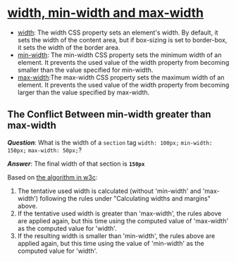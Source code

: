# [width, min-width and max-width](https://www.w3.org/TR/CSS2/visudet.html#min-max-widths)

- [width](https://developer.mozilla.org/en-US/docs/Web/CSS/width): The width CSS property sets an element's width. By default, it sets the width of the content area, but if box-sizing is set to border-box, it sets the width of the border area.
- [min-width](https://developer.mozilla.org/en-US/docs/Web/CSS/min-width): The min-width CSS property sets the minimum width of an element. It prevents the used value of the width property from becoming smaller than the value specified for min-width.
- [max-width](https://developer.mozilla.org/en-US/docs/Web/CSS/max-width):The max-width CSS property sets the maximum width of an element. It prevents the used value of the width property from becoming larger than the value specified by max-width.

## The Conflict Between min-width greater than max-width

___Question___: What is the width of a `section` tag `width: 100px;` `min-width: 150px;` `max-width: 50px;`?

___Answer___: The final width of that section is __`150px`__

Based on [the algorithm in w3c](https://www.w3.org/TR/CSS2/visudet.html#propdef-min-width):

1. The tentative used width is calculated (without 'min-width' and 'max-width') following the rules under "Calculating widths and margins" above.
2. If the tentative used width is greater than 'max-width', the rules above are applied again, but this time using the computed value of 'max-width' as the computed value for 'width'.
3. If the resulting width is smaller than 'min-width', the rules above are applied again, but this time using the value of 'min-width' as the computed value for 'width'.
